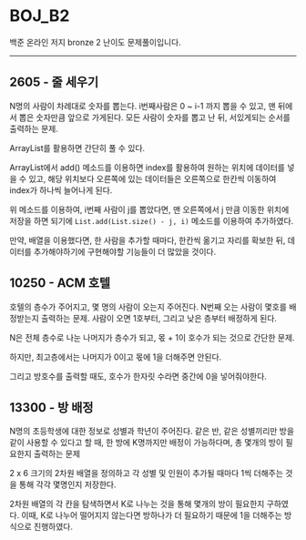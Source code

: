 # BOJ_B2
백준 온라인 저지 bronze 2 난이도 문제풀이입니다.

---

## 2605 - 줄 세우기

N명의 사람이 차례대로 숫자를 뽑는다. i번째사람은 0 ~ i-1 까지 뽑을 수 있고, 맨 뒤에서 뽑은 숫자만큼 앞으로 가게된다. 모든 사람이 숫자를 뽑고 난 뒤, 서있게되는 순서를 출력하는 문제.

ArrayList를 활용하면 간단히 풀 수 있다.

ArrayList에서 add() 메소드를 이용하면 index를 활용하여 원하는 위치에 데이터를 넣을 수 있고, 해당 위치보다 오른쪽에 있는 데이터들은 오른쪽으로 한칸씩 이동하여 index가 하나씩 늘어나게 된다.

위 메소드를 이용하여, i번째 사람이 j를 뽑았다면, 맨 오른쪽에서 j 만큼 이동한 위치에 저장을 하면 되기에 `List.add(List.size() - j, i)` 메소드를 이용하여 추가하였다.

만약, 배열을 이용했다면, 한 사람을 추가할 때마다, 한칸씩 옮기고 자리를 확보한 뒤, 데이터를 추가해야하기에 구현해야할 기능들이 더 많았을 것이다.

## 10250 - ACM 호텔

호텔의 층수가 주어지고, 몇 명의 사람이 오는지 주어진다. N번째 오는 사람이 몇호를 배정받는지 출력하는 문제. 사람이 오면 1호부터, 그리고 낮은 층부터 배정하게 된다.

N은 전체 층수로 나눈 나머지가 층수가 되고, 몫 + 1이 호수가 되는 것으로 간단한 문제. 

하지만, 최고층에서는 나머지가 0이고 몫에 1을 더해주면 안된다.

그리고 방호수를 출력할 때도, 호수가 한자릿 수라면 중간에 0을 넣어줘야한다.

## 13300 - 방 배정

N명의 초등학생에 대한 정보로 성별과 학년이 주어진다. 같은 반, 같은 성별끼리만 방을 같이 사용할 수 있다고 할 때, 한 방에 K명까지만 배정이 가능하다며, 총 몇개의 방이 필요한지 출력하는 문제

2 x 6 크기의 2차원 배열을 정의하고 각 성별 및 인원이 추가될 때마다 1씩 더해주는 것을 통해 각각 몇명인지 저장한다.

2차원 배열의 각 칸을 탐색하면서 K로 나누는 것을 통해 몇개의 방이 필요한지 구하였다. 이때, K로 나누어 떨어지지 않는다면 방하나가 더 필요하기 때문에 1을 더해주는 방식으로 진행하였다.


